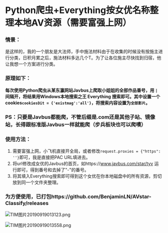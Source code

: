 # Python爬虫+Everything按女优名称整理本地AV资源（需要富强上网）

### 情景：
是这样的，我的一个朋友是大法师，手中施法材料由于在收集的时候没有按施主进行分类，日积月累之后，施法材料多达几个T。为了让各位施主尽快找到归宿，他让我想一个方案进行分类。

### 原理如下：
**每次使用Python爬虫从某东瀛网站Javbus上爬取小姐姐的全部作品番号，用 `| `间隔开，将结果用Windows本地搜索之王 Everything 搜索即可。其中设置一个cookies`cookiesDit = {'existmag':'all'}`，将搜索内容设置为`全部影片`。**

### PS：只要是Javbus都能爬，不管后缀是.com还是其他子站、镜像站，长得跟标准版Javbus一样就能爬（步兵板块也可以爬噢）

### 使用方法：
1. 需要富强上网，小飞机直接开全局，或者修改`request.proxies = {"https": ''}`即可，我是直接把PAC URL填进去。
2. 将url修改成女优的Javbus的首页，如https://www.javbus.com/star/tyv 运行即可，得到番号和去掉了"-"的番号。
3. 将其填入Everything搜索即可得到这个女优在你本地磁盘中的所有资源，剪切放到同一个文件夹整理。

### 为方便使用，已打包https://github.com/BenjaminLN/AVstar-Classify/releases

![TIM图片20190919013123.png](https://i.loli.net/2019/09/19/ZjikYPrtNv64Ahd.png)

![TIM图片20190919013558.png](https://i.loli.net/2019/09/19/KwkxgM5413iyGcI.png)
